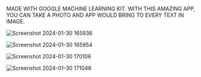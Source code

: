 MADE WITH GOOGLE MACHINE LEARNING KIT.
WITH THIS AMAZING APP, YOU CAN TAKE A PHOTO AND APP WOULD BRING TO EVERY TEXT IN IMAGE.






![Screenshot 2024-01-30 165936](https://github.com/gacmalony/ImageToText/assets/154236584/aecaff37-2f25-4ac1-a175-6b59e5683a7e)





![Screenshot 2024-01-30 165954](https://github.com/gacmalony/ImageToText/assets/154236584/6710cd66-7974-4720-901c-6420137bc57d)





![Screenshot 2024-01-30 170106](https://github.com/gacmalony/ImageToText/assets/154236584/e01f8814-afe5-47fb-ada7-d2474436a94c)




![Screenshot 2024-01-30 171048](https://github.com/gacmalony/ImageToText/assets/154236584/3fb10fcb-b48d-4ab4-aeff-6c4c47c2af67)


